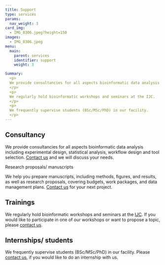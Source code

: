 ```yaml
---
title: Support
type: services
params:
  nav_weight: 3
card_img:
  - IMG_8306.jpeg?height=150
images:
  - IMG_8306.jpeg
menu:
  main:
    parent: services
    identifier: support
    weight: 3

Summary:
  <p>
  We provide consultancies for all aspects bioinformatic data analysis including experimental design, statistical analysis, workflow design and tool selection.
  </p>
  <p>
  We regularly hold bioinformatic workshops and seminars at the IJC.
  </p>
  <p>
  We frequently supervise students (BSc/MSc/PhD) in our facility. 
  </p>    
---
```

<div class="ijc_bit_card">
 
## Consultancy

We provide consultancies for all aspects bioinformatic data analysis including experimental design, statistical analysis, workflow design and tool selection. <a href="/"> Contact us</a> and we will discuss your needs.

Research proposals/ manuscripts

We help you prepare manuscripts, including methods, figures, and results, as well as research proposals, covering budgets, work packages, and data management plans. <a href="/"> Contact us</a> for your next project.

</div>
<div class="ijc_bit_card">

## Trainings

We regularly hold bioinformatic workshops and seminars at the <a href="https://www.carrerasresearch.org/" target="_blank">IJC</a>. If you would like to participate in one of our workshops or want to propose a topic, please <a href="/"> contact us</a>.

</div>
<div class="ijc_bit_card">

## Internships/ students

We frequently supervise students (BSc/MSc/PhD) in our facility. Please <a href="/"> contact us</a>, if you would like to do an internship with us.

</div>